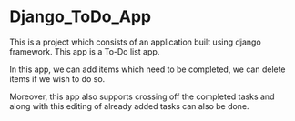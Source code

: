# Django_ToDo_App
This is a project which consists of an application built using django framework. This app is a To-Do list app.

In this app, we can add items which need to be completed, we can delete items if we wish to do so.

Moreover, this app also supports crossing off the completed tasks and along with this editing of already added tasks can also be done.


